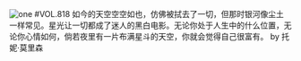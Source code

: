 ![one](http://image.wufazhuce.com/Fg11iNsC4hqKPqN-DeFNev1LxOh3)
#VOL.818
如今的天空空空如也，仿佛被拭去了一切，但那时银河像尘土一样常见。星光让一切都成了迷人的黑白电影。无论你处于人生中的什么位置，无论你心情如何，倘若夜里有一片布满星斗的天空，你就会觉得自己很富有。 by 托妮·莫里森